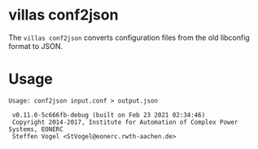 # villas conf2json

The `villas conf2json` converts configuration files from the old libconfig format to JSON.

# Usage

``` url="generated/node/usage/villas-conf2json.txt" title="generated/node/usage/villas-conf2json.txt"
Usage: conf2json input.conf > output.json

 v0.11.0-5c666fb-debug (built on Feb 23 2021 02:34:46)
 Copyright 2014-2017, Institute for Automation of Complex Power Systems, EONERC
 Steffen Vogel <StVogel@eonerc.rwth-aachen.de>
```
